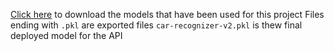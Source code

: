 [Click here](https://drive.google.com/drive/folders/1nJOk3PUKMKNEIl3yqfF3EiAY8AIdjS_s?usp=sharing) to download the models that have been used for this project
Files ending with `.pkl` are exported files
`car-recognizer-v2.pkl` is thew final deployed model for the API
